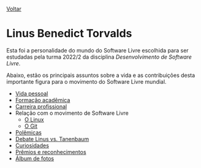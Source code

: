 [Voltar](../README.md)

Linus Benedict Torvalds
====

Esta foi a personalidade do mundo do Software Livre escolhida para ser estudadas pela turma 2022/2 da disciplina *Desenvolvimento de Software Livre*. 

Abaixo, estão os principais assuntos sobre a vida e as contribuições desta importante figura para o movimento do Software Livre mundial.

- [Vida pessoal](vida-pessoal.md)
- [Formação acadêmica](formacao-academica.md)
- [Carreira profissional](carreira.md)
- Relação com o movimento de Software Livre
    - [O Linux](linux.md)
    - [O Git](git.md)      
- [Polêmicas](polemicas.md)
- [Debate Linus vs. Tanenbaum](debate-linus-tanenbaum.md)
- [Curiosidades](curiosidades.md)
- [Prêmios e reconhecimentos](premios-e-reconhecimentos.md)
- [Álbum de fotos](fotos.md)